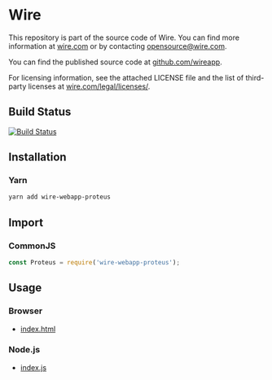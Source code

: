 # Wire

This repository is part of the source code of Wire. You can find more information at [wire.com](https://wire.com) or by contacting opensource@wire.com.

You can find the published source code at [github.com/wireapp](https://github.com/wireapp).

For licensing information, see the attached LICENSE file and the list of third-party licenses at [wire.com/legal/licenses/](https://wire.com/legal/licenses/).

## Build Status

[![Build Status](https://travis-ci.org/wireapp/proteus.js.svg?branch=master)](https://travis-ci.org/wireapp/proteus.js)

## Installation

### Yarn

```bash
yarn add wire-webapp-proteus
```

## Import

### CommonJS

```javascript
const Proteus = require('wire-webapp-proteus');
```

## Usage

### Browser

- [index.html](./dist/index.html)

### Node.js

- [index.js](./dist/index.js)
